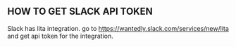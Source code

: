 ## HOW TO GET SLACK API TOKEN

Slack has lita integration.
go to https://wantedly.slack.com/services/new/lita and get api token for the integration.
